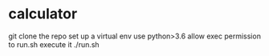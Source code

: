# calculator

git clone the repo
set up a virtual env use python>3.6
allow exec permission to run.sh
execute it ./run.sh
